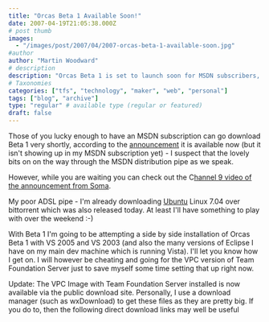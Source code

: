 ```yaml
---
title: "Orcas Beta 1 Available Soon!"
date: 2007-04-19T21:05:38.000Z
# post thumb
images:
  - "/images/post/2007/04/2007-orcas-beta-1-available-soon.jpg"
#author
author: "Martin Woodward"
# description
description: "Orcas Beta 1 is set to launch soon for MSDN subscribers, with excitement building for its side-by-side installation with older versions."
# Taxonomies
categories: ["tfs", "technology", "maker", "web", "personal"]
tags: ["blog", "archive"]
type: "regular" # available type (regular or featured)
draft: false
---
```


Those of you lucky enough to have an MSDN subscription can go download Beta 1 very shortly, according to the [announcement](http://msdn2.microsoft.com/en-us/vstudio/aa700831.aspx) it is available now (but it isn't showing up in my MSDN subscription yet) - I suspect that the lovely bits on on the way through the MSDN distribution pipe as we speak.

However, while you are waiting you can check out the C[hannel 9 video of the announcement from Soma](http://channel9.msdn.com/ShowPost.aspx?PostID=302229#302229).

My poor ADSL pipe - I'm already downloading [Ubuntu](http://www.ubuntu.com) Linux 7.04 over bittorrent which was also released today. At least I'll have something to play with over the weekend :-)

With Beta 1 I'm going to be attempting a side by side installation of Orcas Beta 1 with VS 2005 and VS 2003 (and also the many versions of Eclipse I have on my main dev machine which is running Vista). I'll let you know how I get on. I will however be cheating and going for the VPC version of Team Foundation Server just to save myself some time setting that up right now.

Update: The VPC Image with Team Foundation Server installed is now available via the public download site. Personally, I use a download manager (such as wxDownload) to get these files as they are pretty big. If you do to, then the following direct download links may well be useful
